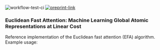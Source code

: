 ![workflow-test-ci](https://github.com/thorben-frank/euclidean_fast_attention/actions/workflows/CI.yml/badge.svg)
[![preprint-link](https://img.shields.io/badge/paper-arxiv.org-B31B1B)](https://arxiv.org/)

### Euclidean Fast Attention: Machine Learning Global Atomic Representations at Linear Cost

Reference implementation of the Euclidean fast attention (EFA) algorithm. Example usage:

```python



```
